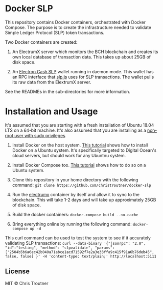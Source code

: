 # Docker SLP
This repository contains Docker containers, orchestrated with Docker Compose.
The purpose is to create the infrastructure needed to validate Simple Ledger
Protocol (SLP) token transactions.

Two Docker containers are created:
1. An ElectrumX server which monitors the BCH blockchain and creates its own
local database of transaction data. This takes up about 25GB of disk space.

2. An [Electron Cash SLP](https://github.com/simpleledger/Electron-Cash-SLP)
wallet running in daemon mode. This wallet has an RPC interface that
[slp.js](https://github.com/simpleledger/slpjs) uses for SLP transactions. The
wallet pulls its raw data from the ElextrumX server.

See the READMEs in the sub-directories for more information.

# Installation and Usage
It's assumed that you are starting with a fresh installation of Ubuntu
18.04 LTS on a 64-bit machine.
It's also assumed that you are installing as a
[non-root user with sudo privileges](https://www.digitalocean.com/community/tutorials/initial-server-setup-with-ubuntu-16-04).

1. Install Docker on the host system.
[This tutorial](https://www.digitalocean.com/community/tutorials/how-to-install-and-use-docker-on-ubuntu-16-04)
shows how to install Docker on a Ubuntu system. It's specifically targeted to
Digital Ocean's cloud servers, but should work for any Ubuntnu system.

2. Install Docker Compose too.
[This tutorial](https://www.digitalocean.com/community/tutorials/how-to-install-docker-compose-on-ubuntu-16-04) shows how to do so on a Ubuntu system.

3. Clone this repository in your home directory with the following command:
`git clone https://github.com/christroutner/docker-slp`

4. Run the [electrumx](electrumx) container by itself and allow it to sync to
the blockchain. This will take 1-2 days and will take up approximately 25GB of
disk space.

5. Build the docker containers:
`docker-compose build --no-cache`

6. Bring everything online by running the following command:
`docker-compose up -d`

This curl command can be used to test the system to see if it accurately validating
SLP transactions:
`curl --data-binary '{"jsonrpc": "2.0", "id":"testing", "method": "slpvalidate", "params": ["2504b5b6a6ec42b040a71abce1acd71592f7e2a3e33ffa9c415f91a6b76deb45", false, false] }' -H 'content-type: text/plain;' http://localhost:5111`

## License

MIT © Chris Troutner

